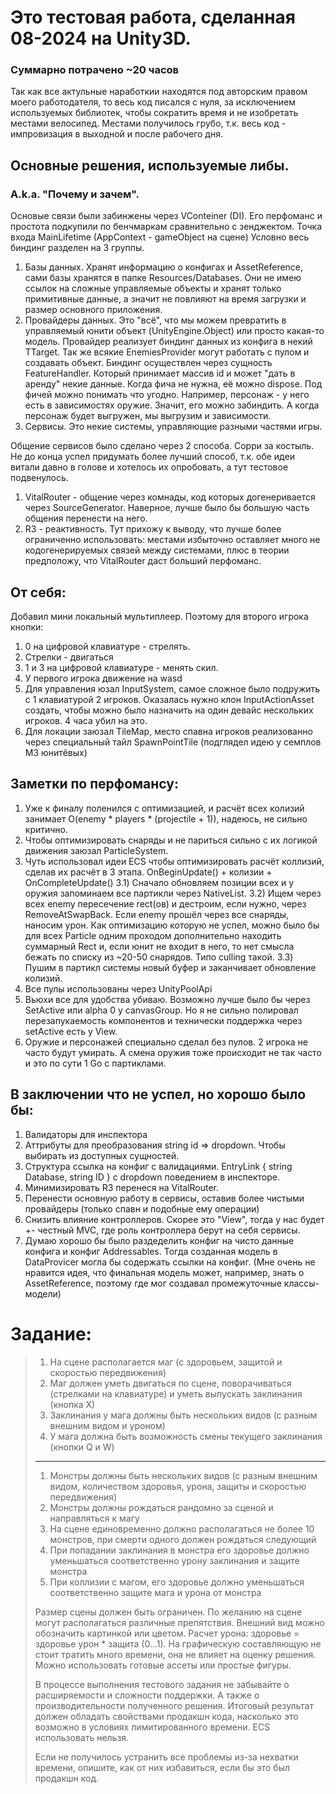 # Это тестовая работа, сделанная 08-2024 на Unity3D.
### Суммарно потрачено ~20 часов

Так как все актульные наработкии находятся под авторским правом моего работодателя, то весь код писался с нуля, за исключением используемых библиотек, чтобы сократить время и не изобретать местами велосипед.
Местами получилось грубо, т.к. весь код - импровизация в выходной и после рабочего дня.

## Основные решения, используемые либы. 
### A.k.a. "Почему и зачем".
Основые связи были забинжены через VConteiner (DI). Его перфоманс и простота подкупили по бенчмаркам сравнительно с зенджектом. 
Точка входа MainLifetime (AppContext - gameObject на сцене)
Условно весь биндинг разделен на 3 группы.
1) Базы данных. Хранят информацию о конфигах и AssetReference, сами базы хранятся в папке Resources/Databases. Они не имею ссылок на сложные управляемые объекты и хранят только примитивные данные, а значит не повлияют на время загрузки и размер основного приложения.
2) Провайдеры данных. Это "всё", что мы можем превратить в управляемый юнити объект (UnityEngine.Object) или просто какая-то модель. Провайдер реализует биндинг данных из конфига в некий TTarget. Так же всякие EnemiesProvider могут работать с пулом и создавать объект. Биндинг осуществлен через сущность FeatureHandler. Который принимает массив id и может "дать в аренду" некие данные. Когда фича не нужна, её можно dispose. Под фичей можно понимать что угодно. Например, персонаж - у него есть в зависимостях оружие. Значит, его можно забиндить. А когда персонаж будет выгружен, мы выгрузим и зависимости.
3) Сервисы. Это некие системы, управляющие разными частями игры.

Общение сервисов было сделано через 2 способа. Сорри за костыль. Не до конца успел придумать более лучший способ, т.к. обе идеи витали давно в голове и хотелось их опробовать, а тут тестовое подвенулось.
1) VitalRouter - общение через комнады, код которых догенеривается через SourceGenerator. Наверное, лучше было бы большую часть общения перенести на него. 
2) R3 - реактивность. Тут прихожу к выводу, что лучше более ограниченно использовать: местами избыточно оставляет много не кодогенерируемых связей между системами, плюс в теории предположу, что VitalRouter даст больший перфоманс.

## От себя:
Добавил мини локальный мультиплеер. Поэтому для второго игрока кнопки:
1) 0 на цифровой клавиатуре - стрелять. 
2) Стрелки - двигаться
3) 1 и 3 на цифровой клавиатуре - менять скил.
4) У первого игрока движение на wasd
5) Для управления юзал InputSystem, самое сложное было подружить с 1 клавиатурой 2 игроков. Оказалась нужно клон InputActionAsset создать, чтобы можно было назначить на один девайс нескольких игроков. 4 часа убил на это.
6) Для локации заюзал TileMap, место спавна игроков реализованно через специальный тайл SpawnPointTile (подглядел идею у семплов M3 юнитёвых)

## Заметки по перфомансу:
1) Уже к финалу поленился с оптимизацией, и расчёт всех колизий занимает O(enemy * players * (projectile + 1)), надеюсь, не сильно критично.
2) Чтобы оптимизировать снаряды и не париться сильно с их логикой движения заюзал ParticleSystem. 
3) Чуть использовал идеи ECS чтобы оптимизировать расчёт коллизий, сделав их расчёт в 3 этапа. OnBeginUpdate() + колизии + OnCompleteUpdate()
3.1) Сначало обновляем позиции всех и у оружия запоминаем все партикли через NativeList. 
3.2) Ищем через всех enemy пересечение rect(ов) и дестроим, если нужно, через RemoveAtSwapBack. Если enemy прошёл через все снаряды, наносим урон. Как оптимизацию которую не успел, можно было бы для всех Particle одним проходом дополнительно находить суммарный Rect и, если юнит не входит в него, то нет смысла бежать по списку из ~20-50 снарядов. Типо culling такой.
3.3) Пушим в партикл системы новый буфер и заканчивает обновление колизий.
4) Все пулы использованы через UnityPoolApi
5) Вьюхи все для удобства убиваю. Возможно лучше было бы через SetActive или alpha 0 у canvasGroup. Но я не сильно полировал перезапукаемость компонентов и технически поддержка через setActive есть у View.
6) Оружие и персонажей специально сделал без пулов. 2 игрока не часто будут умирать. А смена оружия тоже происходит не так часто и это по сути 1 Go с партиклами.

## В заключении что не успел, но хорошо было бы:
1) Валидаторы для инспектора
2) Аттрибуты для преобразования string id => dropdown. Чтобы выбирать из доступных сущностей.
3) Структура ссылка на конфиг с валидациями. EntryLink { string Database, string ID } c dropdown поведением в инспекторе.
4) Минимизировать R3 перенеся на VitalRouter. 
5) Перенести основную работу в сервисы, оставив более чистыми провайдеры (только спавн и подобные ему операции)
6) Снизить влияние контроллеров. Скорее это "View", тогда у нас будет +- честный MVC, где роль контроллера берут на себя сервисы.
7) Думаю хорошо бы было раздеделить конфиг на чисто данные конфига и конфиг Addressables. Тогда созданная модель в DataProvicer<TModel> могла бы содержать ссылки на конфиг. (Мне очень не нравится идея, что финальная модель может, например, знать о AssetReference, поэтому где мог создавал промежуточные классы-модели)

# Задание:
>1) На сцене располагается маг (с здоровьем, защитой и скоростью передвижения)
>2) Маг должен уметь двигаться по сцене, поворачиваться (стрелками на клавиатуре) и уметь выпускать заклинания (кнопка Х)
>3) Заклинания у мага должны быть нескольких видов (с разным внешним видом и уроном)
>4) У мага должна быть возможность смены текущего заклинания (кнопки Q и W)
>---
>1) Монстры должны быть нескольких видов (с разным внешним видом, количеством здоровья, урона, защиты и скоростью передвижения)
>2) Монстры должны рождаться рандомно за сценой и направляться к магу
>3) На сцене единовременно должно располагаться не более 10 монстров, при смерти одного должен рождаться следующий
>4) При попадании заклинания в монстра его здоровье должно уменьшаться соответственно урону заклинания и защите монстра
>5) При коллизии с магом, его здоровье должно уменьшаться соответственно защите мага и урона от монстра
>
>Размер сцены должен быть ограничен.
По желанию на сцене могут располагаться различные препятствия.
Внешний вид можно обозначить картинкой или цветом.
Расчет урона: здоровье = здоровье урон * защита (0...1).
На графическую составляющую не стоит тратить много времени, она не влияет на оценку решения. Можно использовать готовые ассеты или простые фигуры.
>
>В процессе выполнения тестового задания не забывайте о расширяемости и сложности поддержки. А также о производительности полученного решения. Итоговый результат должен обладать свойствами продакшн кода, насколько это возможно в условиях лимитированного времени. ECS использовать нельзя.
>
>Если не получилось устранить все проблемы из-за нехватки времени, опишите, как от них избавиться, если бы это был продакшн код.
